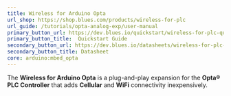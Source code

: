 ```yaml
---
title: Wireless for Arduino Opta
url_shop: https://shop.blues.com/products/wireless-for-plc
url_guide: /tutorials/opta-analog-exp/user-manual
primary_button_url: https://dev.blues.io/quickstart/wireless-for-plc-quickstart/
primary_button_title:  Quickstart Guide
secondary_button_url: https://dev.blues.io/datasheets/wireless-for-plc-datasheet/wireless-for-plc-cellular/
secondary_button_title: Datasheet
core: arduino:mbed_opta
---
```


The **Wireless for Arduino Opta** is a plug-and-play expansion for the **Opta® PLC Controller** that adds **Cellular** and **WiFi** connectivity inexpensively.